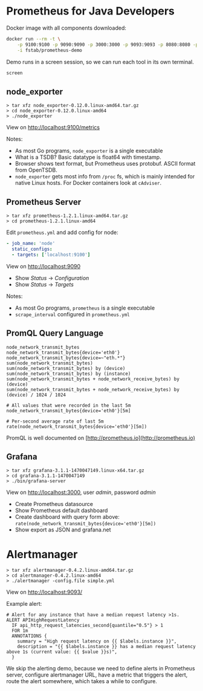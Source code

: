 Prometheus for Java Developers
==============================

Docker image with all components downloaded:

```bash
docker run --rm -t \
    -p 9100:9100 -p 9090:9090 -p 3000:3000 -p 9093:9093 -p 8080:8080 -p 9200:9200 \
    -i fstab/prometheus-demo
```

Demo runs in a screen session, so we can run each tool in its own terminal.

```bash
screen
```

node_exporter
-------------

```console
> tar xfz node_exporter-0.12.0.linux-amd64.tar.gz
> cd node_exporter-0.12.0.linux-amd64
> ./node_exporter
```

View on [http://localhost:9100/metrics](http://localhost:9100/metrics)

Notes:

* As most Go programs, `node_exporter` is a single executable
* What is a TSDB? Basic datatype is float64 with timestamp.
* Browser shows text format, but Prometheus uses protobuf. ASCII format from OpenTSDB.
* `node_exporter` gets most info from `/proc` fs, which is mainly intended for native Linux hosts. For Docker containers look at `cAdviser`.

Prometheus Server
-----------------

```console
> tar xfz prometheus-1.2.1.linux-amd64.tar.gz
> cd prometheus-1.2.1.linux-amd64
```

Edit `prometheus.yml` and add config for node:

```yaml
- job_name: 'node'
  static_configs:
  - targets: ['localhost:9100']
```

View on [http://localhost:9090](http://localhost:9090)

* Show _Status_ -> _Configuration_
* Show _Status_ -> _Targets_

Notes:

* As most Go programs, `prometheus` is a single executable
* `scrape_interval` configured in `prometheus.yml`

PromQL Query Language
---------------------

```
node_network_transmit_bytes
node_network_transmit_bytes{device='eth0'}
node_network_transmit_bytes{device=~"eth.*"}
sum(node_network_transmit_bytes)
sum(node_network_transmit_bytes) by (device)
sum(node_network_transmit_bytes) by (instance)
sum(node_network_transmit_bytes + node_network_receive_bytes) by (device)
sum(node_network_transmit_bytes + node_network_receive_bytes) by (device) / 1024 / 1024

# All values that were recorded in the last 5m
node_network_transmit_bytes{device='eth0'}[5m]

# Per-second average rate of last 5m
rate(node_network_transmit_bytes{device='eth0'}[5m])
```

PromQL is well documented on [http://prometheus.io](http://prometheus.io)

Grafana
-------

```console
> tar xfz grafana-3.1.1-1470047149.linux-x64.tar.gz
> cd grafana-3.1.1-1470047149
> ./bin/grafana-server
```

View on [http://localhost:3000](http://localhost:3000), user _admin_, password _admin_

* Create Prometheus datasource
* Show Prometheus default dashboard
* Create dashboard with query form above: `rate(node_network_transmit_bytes{device='eth0'}[5m])`
* Show export as JSON and grafana.net

Alertmanager
============

```console
> tar xfz alertmanager-0.4.2.linux-amd64.tar.gz
> cd alertmanager-0.4.2.linux-amd64
> ./alertmanager -config.file simple.yml
```

View on [http://localhost:9093/](http://localhost:9093/)

Example alert:

```
# Alert for any instance that have a median request latency >1s.
ALERT APIHighRequestLatency
  IF api_http_request_latencies_second{quantile="0.5"} > 1
  FOR 1m
  ANNOTATIONS {
    summary = "High request latency on {{ $labels.instance }}",
    description = "{{ $labels.instance }} has a median request latency above 1s (current value: {{ $value }}s)",
  }
```

We skip the alerting demo, because we need to define alerts in Prometheus server, configure alertmanager URL, have a metric that triggers the alert, route the alert somewhere, which takes a while to configure.
